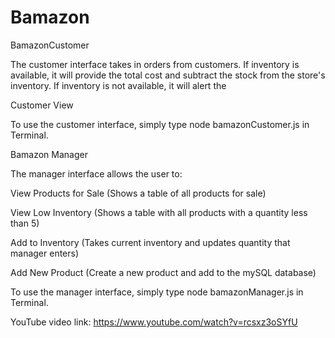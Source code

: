 # Bamazon

BamazonCustomer

The customer interface takes in orders from customers. If inventory is available, it will provide the total cost and subtract the stock from the store's inventory. If inventory is not available, it will alert the

Customer View

To use the customer interface, simply type node bamazonCustomer.js in Terminal.

Bamazon Manager

The manager interface allows the user to:

View Products for Sale (Shows a table of all products for sale)

View Low Inventory (Shows a table with all products with a quantity less than 5)

Add to Inventory (Takes current inventory and updates quantity that manager enters)

Add New Product (Create a new product and add to the mySQL database)

To use the manager interface, simply type node bamazonManager.js in Terminal.

YouTube video link: https://www.youtube.com/watch?v=rcsxz3oSYfU